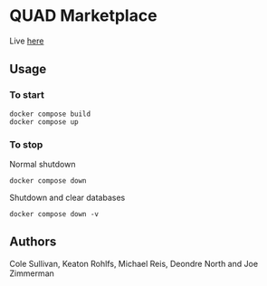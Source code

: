 # QUAD Marketplace
Live [here](http://ec2-18-208-129-43.compute-1.amazonaws.com/login)

## Usage
### To start
```
docker compose build
docker compose up
```
### To stop
Normal shutdown
```
docker compose down
```
Shutdown and clear databases
```
docker compose down -v
```

## Authors
Cole Sullivan, Keaton Rohlfs, Michael Reis, Deondre North and Joe Zimmerman
